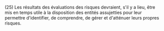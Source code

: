 (25) Les résultats des évaluations des risques devraient, s'il y a lieu, être mis en temps utile à la disposition des entités assujetties pour leur permettre d'identifier, de comprendre, de gérer et d'atténuer leurs propres risques.